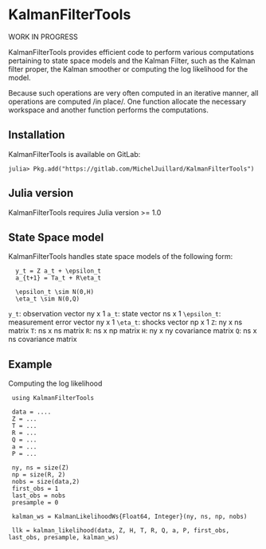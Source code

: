 # KalmanFilterTools

WORK IN PROGRESS

KalmanFilterTools provides efficient code to perform various computations pertaining to state space models and the Kalman Filter, such as the Kalman filter proper, the Kalman smoother or computing the log likelihood for the model.

Because such operations are very often computed in an iterative manner, all operations are computed /in place/. One function allocate the necessary workspace and another function performs the computations.

## Installation

KalmanFilterTools is available on GitLab:

```
julia> Pkg.add("https://gitlab.com/MichelJuillard/KalmanFilterTools")
```

## Julia version

KalmanFilterTools requires Julia version >= 1.0

## State Space model
KalmanFilterTools handles state space models of the following form:

```
  y_t = Z a_t + \epsilon_t
  a_{t+1} = Ta_t + R\eta_t

  \epsilon_t \sim N(0,H)
  \eta_t \sim N(0,Q)
```

  ``y_t``: observation vector ny x 1
  ``a_t``: state vector ns x 1
  ``\epsilon_t``: measurement error vector ny x 1
  ``\eta_t``: shocks vector np x 1
  ``Z``: ny x ns matrix
  ``T``: ns x ns matrix
  ``R``: ns x np matrix
  ``H``: ny x ny covariance matrix
  ``Q``: ns x ns covariance matrix

## Example

Computing the log likelihood

```
 using KalmanFilterTools

 data = ....
 Z = ...
 T = ...
 R = ...
 Q = ...
 a = ...
 P = ...
 
 ny, ns = size(Z)
 np = size(R, 2)
 nobs = size(data,2)
 first_obs = 1
 last_obs = nobs
 presample = 0
 
 kalman_ws = KalmanLikelihoodWs{Float64, Integer}(ny, ns, np, nobs)

 llk = kalman_likelihood(data, Z, H, T, R, Q, a, P, first_obs, last_obs, presample, kalman_ws)
``` 
